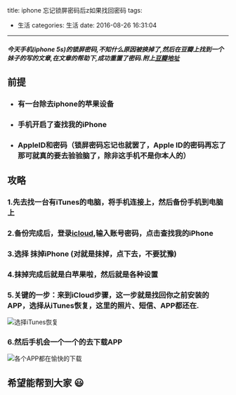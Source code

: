 title: iphone 忘记锁屏密码后z如果找回密码
tags:
  - 生活
categories: 生活
date: 2016-08-26 16:31:04
---

##### 今天手机(iphone 5s)的锁屏密码,不知什么原因被换掉了,然后在豆瓣上找到一个妹子的写的文章,在文章的帮助下,成功重置了密码.附上[豆瓣地址](https://www.douban.com/note/328377480/)

## 前提

* ### 有一台除去iphone的苹果设备
* ### 手机开启了查找我的iPhone
* ### AppleID和密码（锁屏密码忘记也就罢了，Apple ID的密码再忘了那可就真的要去验验脑了，除非这手机不是你本人的） 

## 攻略
<!--more-->
### 1.先去找一台有iTunes的电脑，将手机连接上，然后备份手机到电脑上

### 2.备份完成后，登录[icloud](https://www.icloud.com),输入账号密码，点击查找我的iPhone
### 3.选择 抹掉iPhone (对就是抹掉，点下去，不要犹豫)
### 4.抹掉完成后就是白苹果啦，然后就是各种设置
### 5.关键的一步：来到iCloud步骤，这一步就是找回你之前安装的APP，选择从iTunes恢复，这里的照片、短信、APP都还在.
![选择iTunes恢复](http://o6yi53w5j.bkt.clouddn.com/945F9728-A87E-4560-9A5F-0267CCDC19A6.png)
### 6.然后手机会一个一个的去下载APP
![各个APP都在愉快的下载](http://o6yi53w5j.bkt.clouddn.com/BAD5E9A909C74402C54425D57737D690.png)

## 希望能帮到大家 😃